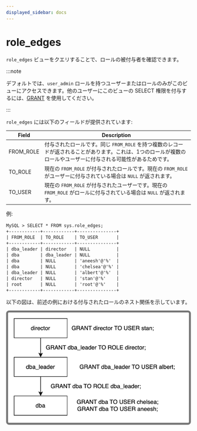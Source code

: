 ```yaml
---
displayed_sidebar: docs
---
```


# role_edges

`role_edges` ビューをクエリすることで、ロールの被付与者を確認できます。

:::note

デフォルトでは、`user_admin` ロールを持つユーザーまたはロールのみがこのビューにアクセスできます。他のユーザーにこのビューの SELECT 権限を付与するには、[GRANT](../../sql-reference/sql-statements/account-management/GRANT.md) を使用してください。

:::

`role_edges` には以下のフィールドが提供されています:

| **Field** | **Description**                                              |
| --------- | ------------------------------------------------------------ |
| FROM_ROLE | 付与されたロールです。同じ `FROM_ROLE` を持つ複数のレコードが返されることがあります。これは、1つのロールが複数のロールやユーザーに付与される可能性があるためです。 |
| TO_ROLE   | 現在の `FROM_ROLE` が付与されたロールです。現在の `FROM_ROLE` がユーザーに付与されている場合は `NULL` が返されます。 |
| TO_USER   | 現在の `FROM_ROLE` が付与されたユーザーです。現在の `FROM_ROLE` がロールに付与されている場合は `NULL` が返されます。 |

例:

```Plain
MySQL > SELECT * FROM sys.role_edges;
+------------+------------+---------------+
| FROM_ROLE  | TO_ROLE    | TO_USER       |
+------------+------------+---------------+
| dba_leader | director   | NULL          |
| dba        | dba_leader | NULL          |
| dba        | NULL       | 'aneesh'@'%'  |
| dba        | NULL       | 'chelsea'@'%' |
| dba_leader | NULL       | 'albert'@'%'  |
| director   | NULL       | 'stan'@'%'    |
| root       | NULL       | 'root'@'%'    |
+------------+------------+---------------+
```

以下の図は、前述の例における付与されたロールのネスト関係を示しています。

![role_edges](../../_assets/role_edges.png)
